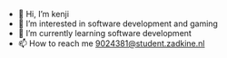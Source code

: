 - 👋 Hi, I’m kenji
- 👀 I’m interested in software development and gaming 
- 🌱 I’m currently learning software development
- 📫 How to reach me 9024381@student.zadkine.nl
<!---
kenji-1932/kenji-1932 is a ✨ special ✨ repository because its `README.md` (this file) appears on your GitHub profile.
You can click the Preview link to take a look at your changes.
--->

